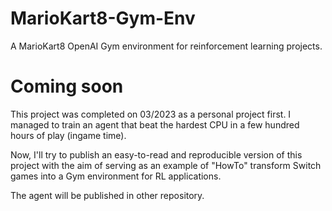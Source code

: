 # MarioKart8-Gym-Env
A MarioKart8 OpenAI Gym environment for reinforcement learning projects.

# Coming soon
This project was completed on 03/2023 as a personal project first. I managed to train an agent that beat the hardest CPU in a few hundred hours of play (ingame time).

Now, I'll try to publish an easy-to-read and reproducible version of this project with the aim of serving as an example of "HowTo" transform Switch games into a Gym environment for RL applications.

The agent will be published in other repository.
